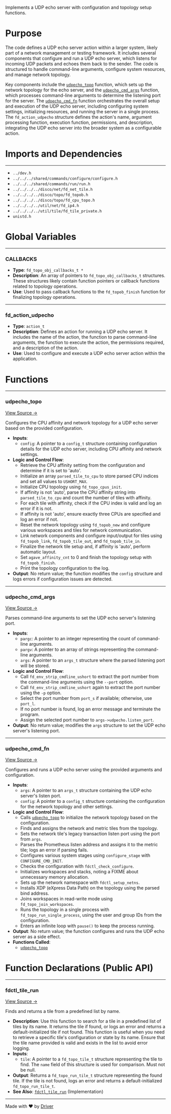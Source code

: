 <!--------------------------------------------------------------------------------->
<!-- IMPORTANT: This file is auto-generated by Driver (https://driver.ai). -------->
<!-- Manual edits may be overwritten on future commits. --------------------------->
<!--------------------------------------------------------------------------------->

Implements a UDP echo server with configuration and topology setup functions.

# Purpose
The code defines a UDP echo server action within a larger system, likely part of a network management or testing framework. It includes several components that configure and run a UDP echo server, which listens for incoming UDP packets and echoes them back to the sender. The code is structured to handle command-line arguments, configure system resources, and manage network topology.

Key components include the [`udpecho_topo`](<#udpecho_topo>) function, which sets up the network topology for the echo server, and the [`udpecho_cmd_args`](<#udpecho_cmd_args>) function, which processes command-line arguments to determine the listening port for the server. The [`udpecho_cmd_fn`](<#udpecho_cmd_fn>) function orchestrates the overall setup and execution of the UDP echo server, including configuring system settings, initializing resources, and running the server in a single process. The `fd_action_udpecho` structure defines the action's name, argument processing function, execution function, permissions, and description, integrating the UDP echo server into the broader system as a configurable action.
# Imports and Dependencies

---
- `../dev.h`
- `../../../shared/commands/configure/configure.h`
- `../../../shared/commands/run/run.h`
- `../../../../disco/net/fd_net_tile.h`
- `../../../../disco/topo/fd_topob.h`
- `../../../../disco/topo/fd_cpu_topo.h`
- `../../../../util/net/fd_ip4.h`
- `../../../../util/tile/fd_tile_private.h`
- `unistd.h`


# Global Variables

---
### CALLBACKS
- **Type**: `fd_topo_obj_callbacks_t *`
- **Description**: An array of pointers to `fd_topo_obj_callbacks_t` structures. These structures likely contain function pointers or callback functions related to topology operations.
- **Use**: Used to pass callback functions to the `fd_topob_finish` function for finalizing topology operations.


---
### fd\_action\_udpecho
- **Type**: ``action_t``
- **Description**: Defines an action for running a UDP echo server. It includes the name of the action, the function to parse command-line arguments, the function to execute the action, the permissions required, and a description of the action.
- **Use**: Used to configure and execute a UDP echo server action within the application.


# Functions

---
### udpecho\_topo<!-- {{#callable:udpecho_topo}} -->
[View Source →](<../../../../../../../src/app/shared_dev/commands/udpecho/udpecho.c#L17>)

Configures the CPU affinity and network topology for a UDP echo server based on the provided configuration.
- **Inputs**:
    - ``config``: A pointer to a `config_t` structure containing configuration details for the UDP echo server, including CPU affinity and network settings.
- **Logic and Control Flow**:
    - Retrieve the CPU affinity setting from the configuration and determine if it is set to 'auto'.
    - Initialize an array `parsed_tile_to_cpu` to store parsed CPU indices and set all values to `USHORT_MAX`.
    - Initialize CPU topology using `fd_topo_cpus_init`.
    - If affinity is not 'auto', parse the CPU affinity string into `parsed_tile_to_cpu` and count the number of tiles with affinity.
    - For each tile with affinity, check if the CPU index is valid and log an error if it is not.
    - If affinity is not 'auto', ensure exactly three CPUs are specified and log an error if not.
    - Reset the network topology using `fd_topob_new` and configure various workspaces and tiles for network communication.
    - Link network components and configure input/output for tiles using `fd_topob_link`, `fd_topob_tile_out`, and `fd_topob_tile_in`.
    - Finalize the network tile setup and, if affinity is 'auto', perform automatic layout.
    - Set `agave_affinity_cnt` to 0 and finish the topology setup with `fd_topob_finish`.
    - Print the topology configuration to the log.
- **Output**: No return value; the function modifies the `config` structure and logs errors if configuration issues are detected.


---
### udpecho\_cmd\_args<!-- {{#callable:udpecho_cmd_args}} -->
[View Source →](<../../../../../../../src/app/shared_dev/commands/udpecho/udpecho.c#L72>)

Parses command-line arguments to set the UDP echo server's listening port.
- **Inputs**:
    - ``pargc``: A pointer to an integer representing the count of command-line arguments.
    - ``pargv``: A pointer to an array of strings representing the command-line arguments.
    - ``args``: A pointer to an `args_t` structure where the parsed listening port will be stored.
- **Logic and Control Flow**:
    - Call `fd_env_strip_cmdline_ushort` to extract the port number from the command-line arguments using the `--port` option.
    - Call `fd_env_strip_cmdline_ushort` again to extract the port number using the `-p` option.
    - Select the port number from `port_s` if available; otherwise, use `port_l`.
    - If no port number is found, log an error message and terminate the program.
    - Assign the selected port number to `args->udpecho.listen_port`.
- **Output**: No return value; modifies the `args` structure to set the UDP echo server's listening port.


---
### udpecho\_cmd\_fn<!-- {{#callable:udpecho_cmd_fn}} -->
[View Source →](<../../../../../../../src/app/shared_dev/commands/udpecho/udpecho.c#L83>)

Configures and runs a UDP echo server using the provided arguments and configuration.
- **Inputs**:
    - ``args``: A pointer to an `args_t` structure containing the UDP echo server's listen port.
    - ``config``: A pointer to a `config_t` structure containing the configuration for the network topology and other settings.
- **Logic and Control Flow**:
    - Calls [`udpecho_topo`](<#udpecho_topo>) to initialize the network topology based on the configuration.
    - Finds and assigns the network and metric tiles from the topology.
    - Sets the network tile's legacy transaction listen port using the port from `args`.
    - Parses the Prometheus listen address and assigns it to the metric tile; logs an error if parsing fails.
    - Configures various system stages using `configure_stage` with `CONFIGURE_CMD_INIT`.
    - Checks the configuration with `fdctl_check_configure`.
    - Initializes workspaces and stacks, noting a FIXME about unnecessary memory allocation.
    - Sets up the network namespace with `fdctl_setup_netns`.
    - Installs XDP (eXpress Data Path) on the topology using the parsed bind address.
    - Joins workspaces in read-write mode using `fd_topo_join_workspaces`.
    - Runs the topology in a single process with `fd_topo_run_single_process`, using the user and group IDs from the configuration.
    - Enters an infinite loop with `pause()` to keep the process running.
- **Output**: No return value; the function configures and runs the UDP echo server as a side effect.
- **Functions Called**:
    - [`udpecho_topo`](<#udpecho_topo>)


# Function Declarations (Public API)

---
### fdctl\_tile\_run<!-- {{#callable_declaration:fdctl_tile_run}} -->
[View Source →](<../../../../../../../src/app/shared_dev/commands/udpecho/udpecho.c#L14>)

Finds and returns a tile from a predefined list by name.
- **Description**: Use this function to search for a tile in a predefined list of tiles by its name. It returns the tile if found, or logs an error and returns a default-initialized tile if not found. This function is useful when you need to retrieve a specific tile's configuration or state by its name. Ensure that the tile name provided is valid and exists in the list to avoid error logging.
- **Inputs**:
    - `tile`: A pointer to a `fd_topo_tile_t` structure representing the tile to find. The `name` field of this structure is used for comparison. Must not be null.
- **Output**: Returns a `fd_topo_run_tile_t` structure representing the found tile. If the tile is not found, logs an error and returns a default-initialized `fd_topo_run_tile_t`.
- **See Also**: [`fdctl_tile_run`](<../../../shared/boot/fd_boot.c.md#fdctl_tile_run>)  (Implementation)



---
Made with ❤️ by [Driver](https://www.driver.ai/)